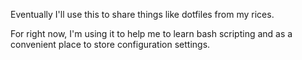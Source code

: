 Eventually I'll use this to share things like dotfiles from my rices.

For right now, I'm using it to help me to learn bash scripting and as a convenient place to store configuration settings.
